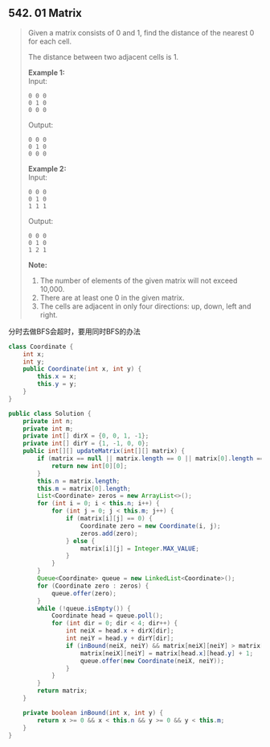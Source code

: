 ## 542. 01 Matrix

> Given a matrix consists of 0 and 1, find the distance of the nearest 0 for each cell.
>
> The distance between two adjacent cells is 1.
>
> **Example 1:**  
> Input:
>
> ```
> 0 0 0
> 0 1 0
> 0 0 0
> ```
>
> Output:
>
> ```
> 0 0 0
> 0 1 0
> 0 0 0
> ```
>
> **Example 2:**  
> Input:
>
> ```
> 0 0 0
> 0 1 0
> 1 1 1
> ```
>
> Output:
>
> ```
> 0 0 0
> 0 1 0
> 1 2 1
> ```
>
> **Note:**
>
> 1. The number of elements of the given matrix will not exceed 10,000.
> 2. There are at least one 0 in the given matrix.
> 3. The cells are adjacent in only four directions: up, down, left and right.

分时去做BFS会超时，要用同时BFS的办法

```java
class Coordinate {
    int x;
    int y;
    public Coordinate(int x, int y) {
        this.x = x;
        this.y = y;
    }
}

public class Solution {
    private int n;
    private int m;
    private int[] dirX = {0, 0, 1, -1};
    private int[] dirY = {1, -1, 0, 0};
    public int[][] updateMatrix(int[][] matrix) {
        if (matrix == null || matrix.length == 0 || matrix[0].length == 0) {
            return new int[0][0];
        }
        this.n = matrix.length;
        this.m = matrix[0].length;
        List<Coordinate> zeros = new ArrayList<>();
        for (int i = 0; i < this.n; i++) {
            for (int j = 0; j < this.m; j++) {
                if (matrix[i][j] == 0) {
                    Coordinate zero = new Coordinate(i, j);
                    zeros.add(zero);
                } else {
                    matrix[i][j] = Integer.MAX_VALUE;
                }
            }
        }
        Queue<Coordinate> queue = new LinkedList<Coordinate>();
        for (Coordinate zero : zeros) {
            queue.offer(zero);
        }
        while (!queue.isEmpty()) {
            Coordinate head = queue.poll();
            for (int dir = 0; dir < 4; dir++) {
                int neiX = head.x + dirX[dir];
                int neiY = head.y + dirY[dir];
                if (inBound(neiX, neiY) && matrix[neiX][neiY] > matrix[head.x][head.y] + 1) {
                    matrix[neiX][neiY] = matrix[head.x][head.y] + 1;
                    queue.offer(new Coordinate(neiX, neiY));
                }
            }
        }
        return matrix;
    }

    private boolean inBound(int x, int y) {
        return x >= 0 && x < this.n && y >= 0 && y < this.m;
    }
}
```



